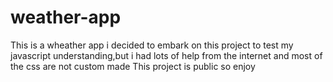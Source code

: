 # weather-app
This is a wheather app i decided to embark on this project to test my javascript understanding,but i had lots of help from the internet and most of the css are not custom made 
This project is public so enjoy

